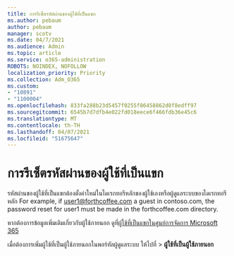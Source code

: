 ```yaml
---
title: การรีเซ็ตรหัสผ่านของผู้ใช้ที่เป็นแขก
ms.author: pebaum
author: pebaum
manager: scotv
ms.date: 04/7/2021
ms.audience: Admin
ms.topic: article
ms.service: o365-administration
ROBOTS: NOINDEX, NOFOLLOW
localization_priority: Priority
ms.collection: Adm_O365
ms.custom:
- "10891"
- "1100004"
ms.openlocfilehash: 833fa288b23d5457f0255f86458862d8f8edff97
ms.sourcegitcommit: 6545b7d7dfb4e022fd018eece6f466fdb36e45c6
ms.translationtype: MT
ms.contentlocale: th-TH
ms.lasthandoff: 04/07/2021
ms.locfileid: "51675647"
---
```

# <a name="guest-user-password-reset"></a>การรีเซ็ตรหัสผ่านของผู้ใช้ที่เป็นแขก

รหัสผ่านของผู้ใช้ที่เป็นแขกต้องตั้งค่าใหม่ในไดเรกทอรีหลักของผู้ใช้เองหรือผู้ดูแลระบบของไดเรกทอรีหลัก For example, if user1@forthcoffee.com a guest in contoso.com, the password reset for user1 must be made in the forthcoffee.com directory.

หากต้องการข้อมูลเพิ่มเติมเกี่ยวกับผู้ใช้ภายนอก ดูที่[ผู้ใช้ที่เป็นแขกในศูนย์การจัดการ Microsoft 365](https://docs.microsoft.com/microsoft-365/admin/add-users/about-guest-users)

เมื่อต้องการเพิ่มผู้ใช้ที่เป็นผู้ใช้ภายนอกในพอร์ทัลผู้ดูแลระบบ ให้ไปที่  >  **ผู้ใช้ที่เป็นผู้ใช้ภายนอก**